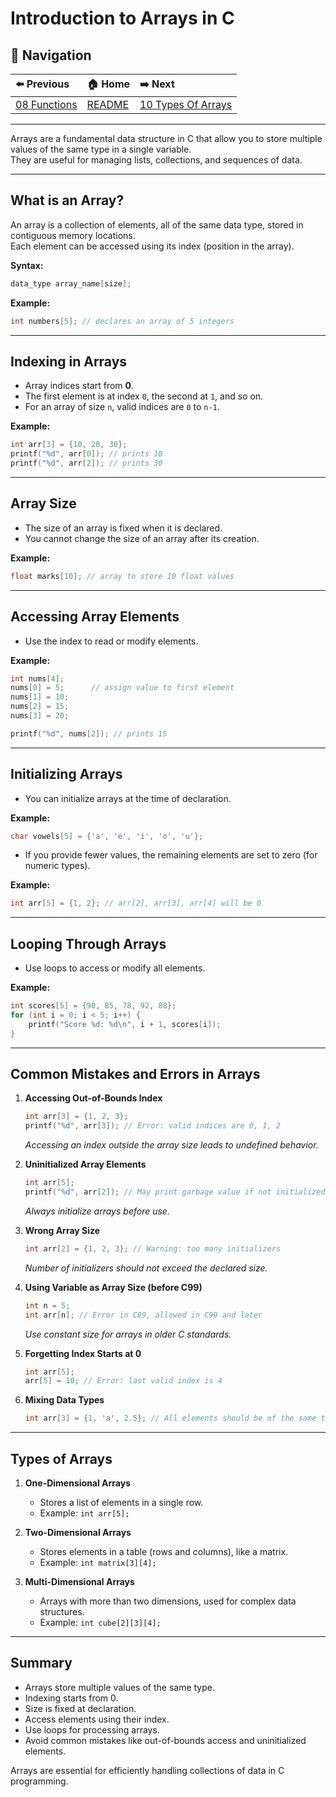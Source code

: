 # Introduction to Arrays in C

## 🧭 **Navigation**
| ⬅️ Previous | 🏠 Home | ➡️ Next |
|:------------|:--------|:--------|
| [08 Functions](08_functions.md) | [README](README.md) | [10 Types Of Arrays](10_types_of_arrays.md) |

---

Arrays are a fundamental data structure in C that allow you to store multiple values of the same type in a single variable.  
They are useful for managing lists, collections, and sequences of data.

---

## What is an Array?

An array is a collection of elements, all of the same data type, stored in contiguous memory locations.  
Each element can be accessed using its index (position in the array).

**Syntax:**
```c
data_type array_name[size];
```

**Example:**
```c
int numbers[5]; // declares an array of 5 integers
```

---

## Indexing in Arrays

- Array indices start from **0**.
- The first element is at index `0`, the second at `1`, and so on.
- For an array of size `n`, valid indices are `0` to `n-1`.

**Example:**
```c
int arr[3] = {10, 20, 30};
printf("%d", arr[0]); // prints 10
printf("%d", arr[2]); // prints 30
```

---

## Array Size

- The size of an array is fixed when it is declared.
- You cannot change the size of an array after its creation.

**Example:**
```c
float marks[10]; // array to store 10 float values
```

---

## Accessing Array Elements

- Use the index to read or modify elements.

**Example:**
```c
int nums[4];
nums[0] = 5;      // assign value to first element
nums[1] = 10;
nums[2] = 15;
nums[3] = 20;

printf("%d", nums[2]); // prints 15
```

---

## Initializing Arrays

- You can initialize arrays at the time of declaration.

**Example:**
```c
char vowels[5] = {'a', 'e', 'i', 'o', 'u'};
```

- If you provide fewer values, the remaining elements are set to zero (for numeric types).

**Example:**
```c
int arr[5] = {1, 2}; // arr[2], arr[3], arr[4] will be 0
```

---

## Looping Through Arrays

- Use loops to access or modify all elements.

**Example:**
```c
int scores[5] = {90, 85, 78, 92, 88};
for (int i = 0; i < 5; i++) {
    printf("Score %d: %d\n", i + 1, scores[i]);
}
```

---

## Common Mistakes and Errors in Arrays

1. **Accessing Out-of-Bounds Index**
   ```c
   int arr[3] = {1, 2, 3};
   printf("%d", arr[3]); // Error: valid indices are 0, 1, 2
   ```
   *Accessing an index outside the array size leads to undefined behavior.*

2. **Uninitialized Array Elements**
   ```c
   int arr[5];
   printf("%d", arr[2]); // May print garbage value if not initialized
   ```
   *Always initialize arrays before use.*

3. **Wrong Array Size**
   ```c
   int arr[2] = {1, 2, 3}; // Warning: too many initializers
   ```
   *Number of initializers should not exceed the declared size.*

4. **Using Variable as Array Size (before C99)**
   ```c
   int n = 5;
   int arr[n]; // Error in C89, allowed in C99 and later
   ```
   *Use constant size for arrays in older C standards.*

5. **Forgetting Index Starts at 0**
   ```c
   int arr[5];
   arr[5] = 10; // Error: last valid index is 4
   ```

6. **Mixing Data Types**
   ```c
   int arr[3] = {1, 'a', 2.5}; // All elements should be of the same type
   ```

---

## Types of Arrays

1. **One-Dimensional Arrays**  
   - Stores a list of elements in a single row.
   - Example: `int arr[5];`

2. **Two-Dimensional Arrays**  
   - Stores elements in a table (rows and columns), like a matrix.
   - Example: `int matrix[3][4];`

3. **Multi-Dimensional Arrays**  
   - Arrays with more than two dimensions, used for complex data structures.
   - Example: `int cube[2][3][4];`

---

## Summary

- Arrays store multiple values of the same type.
- Indexing starts from 0.
- Size is fixed at declaration.
- Access elements using their index.
- Use loops for processing arrays.
- Avoid common mistakes like out-of-bounds access and uninitialized elements.

Arrays are essential for efficiently handling collections of data in C programming.